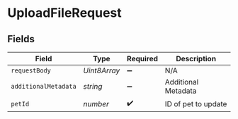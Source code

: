 # UploadFileRequest


## Fields

| Field                | Type                 | Required             | Description          |
| -------------------- | -------------------- | -------------------- | -------------------- |
| `requestBody`        | *Uint8Array*         | :heavy_minus_sign:   | N/A                  |
| `additionalMetadata` | *string*             | :heavy_minus_sign:   | Additional Metadata  |
| `petId`              | *number*             | :heavy_check_mark:   | ID of pet to update  |